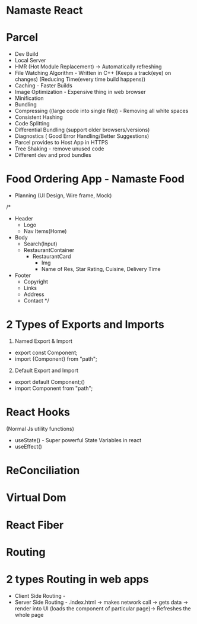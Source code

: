 # Namaste React

# Parcel

- Dev Build
- Local Server
- HMR (Hot Module Replacement) -> Automatically refreshing
- File Watching Algorithm - Written in C++ (Keeps a track(eye) on changes)
  (Reducing Time(every time build happens))
- Caching - Faster Builds
- Image Optimization - Expensive thing in web browser
- Minification
- Bundling
- Compressing ((large code into single file)) - Removing all white spaces
- Consistent Hashing
- Code Splitting
- Differential Bundling (support older browsers/versions)
- Diagnostics ( Good Error Handling/Better Suggestions)
- Parcel provides to Host App in HTTPS
- Tree Shaking - remove unused code
- Different dev and prod bundles

# Food Ordering App - Namaste Food

- Planning (UI Design, Wire frame, Mock)

/\*

- Header
  - Logo
  - Nav Items(Home)
- Body
  - Search(Input)
  - RestaurantContainer
    - RestaurantCard
      - Img
      - Name of Res, Star Rating, Cuisine, Delivery Time
- Footer
  - Copyright
  - Links
  - Address
  - Contact
    \*/

# 2 Types of Exports and Imports

1. Named Export & Import

- export const Component;
- import {Component} from "path";

2. Default Export and Import

- export default Component;(<name of variable>)
- import Component from "path";

# React Hooks

(Normal Js utility functions)

- useState() - Super powerful State Variables in react
- useEffect()

# ReConciliation

# Virtual Dom

# React Fiber

# Routing

# 2 types Routing in web apps

- Client Side Routing -
- Server Side Routing - .index.html -> makes network call -> gets data -> render into UI (loads the component of particular page)-> Refreshes the whole page
